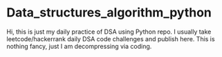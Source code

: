# Data_structures_algorithm_python
Hi, this is just my daily practice of DSA using Python repo. I usually take leetcode/hackerrank daily DSA code challenges and publish here. This is nothing fancy, just I am decompressing via coding.
